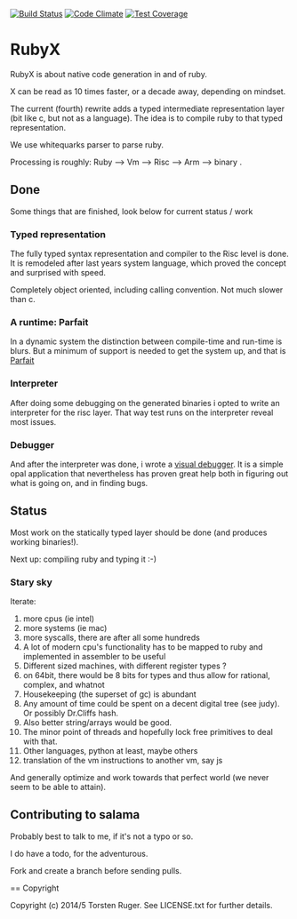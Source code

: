 [![Build Status](https://travis-ci.org/ruby-x/rubyx.svg?branch=master)](https://travis-ci.org/ruby-x/salama)
[![Code Climate](https://codeclimate.com/github/ruby-x/rubyx/badges/gpa.svg)](https://codeclimate.com/github/ruby-x/rubyx)
[![Test Coverage](https://codeclimate.com/github/ruby-x/rubyx/badges/coverage.svg)](https://codeclimate.com/github/ruby-x/rubyx)

# RubyX

RubyX is about native code generation in and of ruby.

X can be read as 10 times faster, or a decade away, depending on mindset.

The current (fourth) rewrite adds a typed intermediate representation layer (bit like c,
but not as a language). The idea is to compile ruby to that typed representation.

We use whitequarks parser to parse ruby.

Processing is roughly: Ruby --> Vm --> Risc --> Arm --> binary .


## Done

Some things that are finished, look below for current status / work

### Typed representation

The fully typed syntax representation and compiler to the Risc level is done.
It is remodeled after  last years system language, which proved the concept and
surprised with speed.

Completely object oriented, including calling convention. Not much slower than c.

### A runtime: Parfait

In a dynamic system the distinction between compile-time and run-time is blurs. But a minimum
of support is needed to get the system up, and that is [Parfait](http://ruby-x.org/soml/parfait.html)

### Interpreter

After doing some debugging on the generated binaries i opted to write an interpreter for the
risc layer. That way test runs on the interpreter reveal most issues.

### Debugger

And after the interpreter was done, i wrote a [visual debugger](https://github.com/ruby-x/salama-debugger).
It is a simple opal application that nevertheless has proven great help both in figuring out
what is going on, and in finding bugs.

## Status

Most work on the statically typed layer should be done (and produces working binaries!).

Next up: compiling ruby and typing it :-)

### Stary sky

Iterate:

1. more cpus (ie intel)
2. more systems (ie mac)
3. more syscalls, there are after all some hundreds
5. A lot of modern cpu's functionality has to be mapped to ruby and implemented in assembler to be useful
6. Different sized machines, with different register types ?
7.  on 64bit, there would be 8 bits for types and thus allow for rational, complex, and whatnot
8. Housekeeping (the superset of gc) is abundant
9. Any amount of time could be spent on a decent digital tree (see judy). Or possibly Dr.Cliffs hash.
10. Also better string/arrays would be good.
11. The minor point of threads and hopefully lock free primitives to deal with that.
12. Other languages, python at least, maybe others
13. translation of the vm instructions to another vm, say js

And generally optimize and work towards that perfect world (we never seem to be able to attain).



Contributing to salama
-----------------------

Probably best to talk to me, if it's not a typo or so.

I do have a todo, for the adventurous.

Fork and create a branch before sending pulls.

== Copyright

Copyright (c) 2014/5 Torsten Ruger.
See LICENSE.txt for further details.
